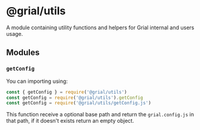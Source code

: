 # @grial/utils
A module containing utility functions and helpers for Grial internal and users usage.

## Modules
### `getConfig`
You can importing using:

```js
const { getConfig } = require('@grial/utils')
const getConfig = require('@grial/utils').getConfig
const getConfig = require('@grial/utils/getConfig.js')
```

This function receive a optional base path and return the `grial.config.js` in that path, if it doesn't exists return an empty object.
